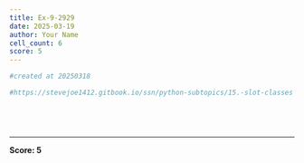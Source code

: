 ```yaml
---
title: Ex-9-2929
date: 2025-03-19
author: Your Name
cell_count: 6
score: 5
---
```


```python
#created at 20250318
```


```python
#https://stevejoe1412.gitbook.io/ssn/python-subtopics/15.-slot-classes
```


```python

```


```python

```


```python

```


```python

```


---
**Score: 5**